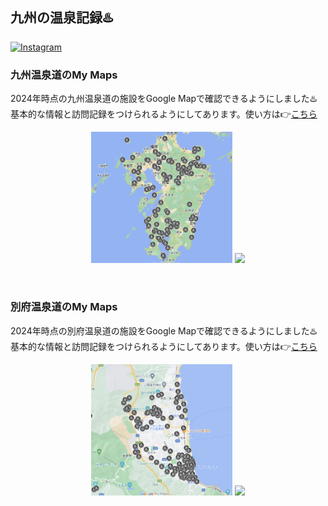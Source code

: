 ## 九州の温泉記録♨️
<a href="https://www.instagram.com/ofuro_memo/" target="_blank">
    <img src="https://img.shields.io/badge/Instagram-E4405F?style=for-the-badge&logo=instagram&logoColor=white" alt="Instagram">
</a></br>

### 九州温泉道のMy Maps
2024年時点の九州温泉道の施設をGoogle Mapで確認できるようにしました♨️</br>
基本的な情報と訪問記録をつけられるようにしてあります。使い方は👉[こちら](https://github.com/furotaro/kyushu_onsendo)
<p align="center">
    <img src="https://github.com/furotaro/kyushu_onsendo/blob/main/image/map.png" width="45%">
    <img src="https://github.com/furotaro/kyushu_onsendo/blob/main/image/map%E4%BE%8B.png" width="45%">
</p></br>

### 別府温泉道のMy Maps
2024年時点の別府温泉道の施設をGoogle Mapで確認できるようにしました♨️</br>
基本的な情報と訪問記録をつけられるようにしてあります。使い方は👉[こちら](https://github.com/furotaro/beppu_onsendo)
<p align="center">
    <img src="https://github.com/furotaro/beppu_onsendo/blob/main/image/map.png" width="45%">
    <img src="https://github.com/furotaro/beppu_onsendo/blob/main/image/map%20%E4%BE%8B.png" width="45%">
</p>

